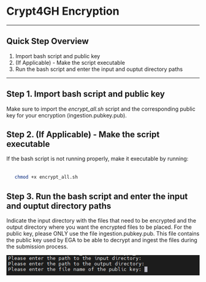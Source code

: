 # Crypt4GH Encryption


------------------------
## Quick Step Overview

1. Import bash script and public key
2. (If Applicable) - Make the script executable 
3. Run the bash script and enter the input and ouptut directory paths

------------------------

## Step 1. Import bash script and public key

Make sure to import the *encrypt_all.sh* script and the corresponding public key for your encryption (ingestion.pubkey.pub).

## Step 2. (If Applicable) - Make the script executable

If the bash script is not running properly, make it executable by running: 

```bash

   chmod +x encrypt_all.sh
```

## Step 3. Run the bash script and enter the input and ouptut directory paths

Indicate the input directory with the files that need to be encrypted and the output directory where you want the encrypted files to be placed. For the public key, please ONLY use the file ingestion.pubkey.pub. This file contains the public key used by EGA to be able to decrypt and ingest the files during the submission process.

![screenshot](images/Prompts.png)
